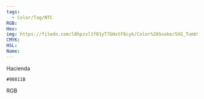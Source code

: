 ```yaml
---
tags:
  - Color/Tag/NTC
RGB:
Hex:
img: https://filedn.com/l0hpzxl1f01yT7GHxtF8cyk/Color%20Snake/SVG_Tumb%20Mass%20No%20Name/98811B.svg
CMYK:
HSL:
Name:
---
```

Hacienda
```palette
#98811B
```
RGB

